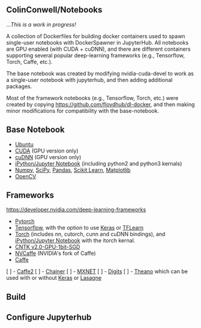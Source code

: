## ColinConwell/Notebooks

*...This is a work in progress!*

A collection of Dockerfiles for building docker containers used to
spawn single-user notebooks with DockerSpawner in JupyterHub. All notebooks are GPU enabled (with CUDA + cuDNN), and there are different containers supporting several popular deep-learning frameworks (e.g., Tensorflow, Torch, Caffe, etc.).

The base notebook was created by modifying nvidia-cuda-devel to work as a single-user notebook with jupyterhub, and then adding additional packages.

Most of the framework notebooks (e.g., Tensorflow, Torch, etc.) were created by copying  https://github.com/floydhub/dl-docker, and then making minor modifications for compatibility with the base-notebook.

## Base Notebook
* [Ubuntu](https://www.ubuntu.com/)
* [CUDA](https://developer.nvidia.com/cuda-toolkit) (GPU version only)
* [cuDNN](https://developer.nvidia.com/cudnn) (GPU version only)
* [iPython/Jupyter Notebook](http://jupyter.org/) (including python2 and python3 kernals)
* [Numpy](http://www.numpy.org/), [SciPy](https://www.scipy.org/), [Pandas](http://pandas.pydata.org/), [Scikit Learn](http://scikit-learn.org/), [Matplotlib](http://matplotlib.org/)
* [OpenCV](http://opencv.org/)

## Frameworks
https://developer.nvidia.com/deep-learning-frameworks
* [Pytorch](http://pytorch.org/)
* [Tensorflow](https://www.tensorflow.org/), with the option to use [Keras](http://keras.io/) or [TFLearn](http://tflearn.org/)
* [Torch](http://torch.ch/) (includes nn, cutorch, cunn and cuDNN bindings), and [iPython/Jupyter Notebook](http://jupyter.org/) with the itorch kernal.
* [CNTK v2.0-GPU-1bit-SGD](https://www.microsoft.com/en-us/cognitive-toolkit/)
* [NVCaffe](https://github.com/NVIDIA/caffe.git) (NVIDIA's fork of Caffe)
* [Caffe](http://caffe.berkeleyvision.org/)

[ ] - [Caffe2](https://caffe2.ai/)
[ ] - [Chainer](https://chainer.org/)
[ ] - [MXNET](http://mxnet.io/)
[ ] - [Digits](https://developer.nvidia.com/digits)
[ ] - [Theano](http://deeplearning.net/software/theano/) which can be used with or without [Keras](http://keras.io/) or [Lasagne](http://lasagne.readthedocs.io/en/latest/)

## Build

## Configure Jupyterhub
